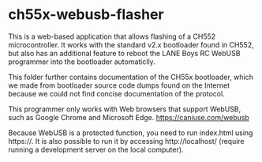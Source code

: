 # ch55x-webusb-flasher

This is a web-based application that allows flashing of a CH552 microcontroller. It works with the standard v2.x bootloader found in CH552, but also has an additional feature to reboot the LANE Boys RC WebUSB programmer into the bootloader automaticlly.

This folder further contains documentation of the CH55x bootloader, which we made from bootloader source code dumps found on the Internet because we could not find concise documentation of the protocol.

This programmer only works with Web browsers that support WebUSB, such as Google Chrome and Microsoft Edge. https://caniuse.com/webusb

Because WebUSB is a protected function, you need to run index.html using https://. It is also possible to run it by accessing http://localhost/ (require running a development server on the local computer).
